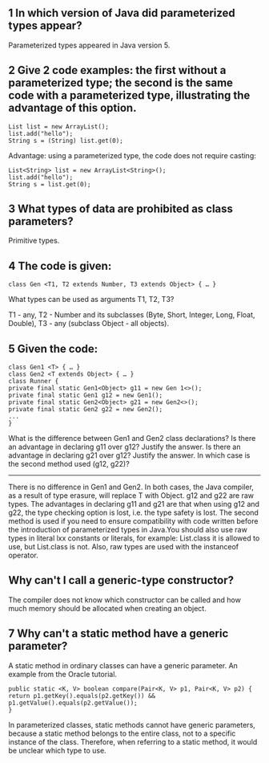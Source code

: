 ## 1 In which version of Java did parameterized types appear?
Parameterized types appeared in Java version 5.

## 2 Give 2 code examples: the first without a parameterized type; the second is the same code with a parameterized type, illustrating the advantage of this option.
    List list = new ArrayList();
    list.add("hello");
    String s = (String) list.get(0);
Advantage: using a parameterized type, the code does not require casting:

    List<String> list = new ArrayList<String>();
    list.add("hello");
    String s = list.get(0);

## 3 What types of data are prohibited as class parameters?
Primitive types.

## 4 The code is given:
    class Gen <T1, T2 extends Number, T3 extends Object> { … }

What types can be used as arguments T1, T2, T3?

T1 - any, T2 - Number and its subclasses (Byte, Short, Integer, Long, Float, Double), T3 - any (subclass Object - all objects).

## 5 Given the code:
    class Gen1 <T> { … }
    class Gen2 <T extends Object> { … }
    class Runner {
    private final static Gen1<Object> g11 = new Gen 1<>();
    private final static Gen1 g12 = new Gen1();
    private final static Gen2<Object> g21 = new Gen2<>();
    private final static Gen2 g22 = new Gen2();
    ...
    }

What is the difference between Gen1 and Gen2 class declarations?
Is there an advantage in declaring g11 over g12? Justify the answer.
Is there an advantage in declaring g21 over g12? Justify the answer.
In which case is the second method used (g12, g22)?
___
There is no difference in Gen1 and Gen2. In both cases, the Java compiler, as a result of type erasure, will replace T with Object.
g12 and g22 are raw types. The advantages in declaring g11 and g21 are that when using g12 and g22, the type checking option is lost, i.e. the type safety is lost. The second method is used if you need to ensure compatibility with code written before the introduction of parameterized types in Java.You should also use raw types in literal lxx constants or literals, for example: List.class it is allowed to use, but List<String>.class is not.
Also, raw types are used with the instanceof operator.

## Why can't I call a generic-type constructor?
The compiler does not know which constructor can be called and how much memory should be allocated when creating an object.

## 7 Why can't a static method have a generic parameter?
A static method in ordinary classes can have a generic parameter. An example from the Oracle tutorial.

    public static <K, V> boolean compare(Pair<K, V> p1, Pair<K, V> p2) {
    return p1.getKey().equals(p2.getKey()) &&
    p1.getValue().equals(p2.getValue());
    }

In parameterized classes, static methods cannot have generic parameters, because a static method belongs to the entire class, not to a specific instance of the class. Therefore, when referring to a static method, it would be unclear which type to use.
